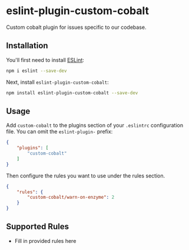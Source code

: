 # eslint-plugin-custom-cobalt

Custom cobalt plugin for issues specific to our codebase.

## Installation

You'll first need to install [ESLint](https://eslint.org/):

```sh
npm i eslint --save-dev
```

Next, install `eslint-plugin-custom-cobalt`:

```sh
npm install eslint-plugin-custom-cobalt --save-dev
```

## Usage

Add `custom-cobalt` to the plugins section of your `.eslintrc` configuration file. You can omit the `eslint-plugin-` prefix:

```json
{
    "plugins": [
        "custom-cobalt"
    ]
}
```


Then configure the rules you want to use under the rules section.

```json
{
    "rules": {
        "custom-cobalt/warn-on-enzyme": 2
    }
}
```

## Supported Rules

* Fill in provided rules here


